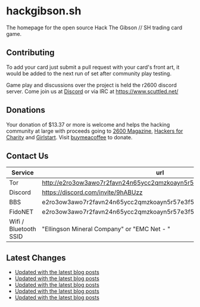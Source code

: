 # hackgibson.sh
The homepage for the open source Hack The Gibson // SH trading card game.


## Contributing

To add your card just submit a pull request with your card's front art, it would be added to the next run of set after community play testing.

Game play and discussions over the project is held the r2600 discord server. Come join us at [Discord](https://discord.com/invite/9hABUzz) or via IRC at https://www.scuttled.net/


## Donations

Your donation of $13.37 or more is welcome and helps the hacking community at large with proceeds going to [2600 Magazine](https://2600.com/), [Hackers for Charity](https://hackersforcharity.org) and [Girlstart](https://girlstart.org).  Visit [buymeacoffee](https://www.buymeacoffee.com/hackgibson.sh) to donate.


## Contact Us

Service | url
-|-
Tor | http://e2ro3ow3awo7r2favn24n65ycc2qmzkoayn5r57e3f56nvjwdcgg32ad.onion
Discord | https://discord.com/invite/9hABUzz
BBS | e2ro3ow3awo7r2favn24n65ycc2qmzkoayn5r57e3f56nvjwdcgg32ad.onion:23
FidoNET | e2ro3ow3awo7r2favn24n65ycc2qmzkoayn5r57e3f56nvjwdcgg32ad.onion:24554
Wifi / Bluetooth SSID | "Ellingson Mineral Company" or "EMC Net - <fidonet address>"

## Latest Changes
<!-- BLOG-POST-LIST:START -->
- [Updated with the latest blog posts](https://github.com/DFW2600/hackgibson.sh/commit/ab9e1fa912112cb86444c52399eb84dbd25d7dfb)
- [Updated with the latest blog posts](https://github.com/DFW2600/hackgibson.sh/commit/10210e8e5ebed4372600f685a3ffdd9f67f71137)
- [Updated with the latest blog posts](https://github.com/DFW2600/hackgibson.sh/commit/3bd739b6a3f1619b080a221067fba3a499107757)
- [Updated with the latest blog posts](https://github.com/DFW2600/hackgibson.sh/commit/42942e05cf9b293f49263505f5bfe4e987b13d24)
- [Updated with the latest blog posts](https://github.com/DFW2600/hackgibson.sh/commit/4a7df4070cdc3c8c0de3e5d8ac4f963ca2e9190d)
<!-- BLOG-POST-LIST:END -->
